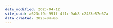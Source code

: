 ```yaml
---
date_modified: 2025-04-12
site_uuid: a623cf9c-991f-4f1c-9ab8-c2433e57e67a
date_created: 2025-04-06
---
```


